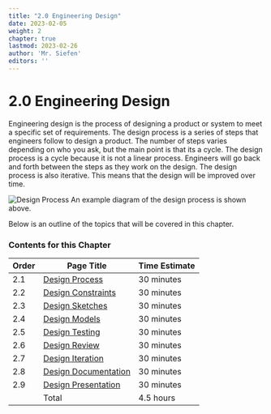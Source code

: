 ```yaml
---
title: "2.0 Engineering Design"
date: 2023-02-05
weight: 2
chapter: true
lastmod: 2023-02-26
author: 'Mr. Siefen'
editors: ''
---
```


# 2.0 Engineering Design

Engineering design is the process of designing a product or system to meet a specific set of requirements. The design process is a series of steps that engineers follow to design a product. The number of steps varies depending on who you ask, but the main point is that its a cycle. The design process is a cycle because it is not a linear process. Engineers will go back and forth between the steps as they work on the design. The design process is also iterative. This means that the design will be improved over time. 

![Design Process](/images/engineering_design/engDesignChart.png)
An example diagram of the design process is shown above.

Below is an outline of the topics that will be covered in this chapter.

### Contents for this Chapter

| Order | Page Title | Time Estimate |
| --- | --- | --- |
| 2.1 | [Design Process](/engineering_design/design_process) | 30 minutes |
| 2.2 | [Design Constraints](/engineering_design/design_constraints) | 30 minutes |
| 2.3 | [Design Sketches](/engineering_design/design_sketches) | 30 minutes |
| 2.4 | [Design Models](/engineering_design/design_models) | 30 minutes |
| 2.5 | [Design Testing](/engineering_design/design_testing) | 30 minutes |
| 2.6 | [Design Review](/engineering_design/design_review) | 30 minutes |
| 2.7 | [Design Iteration](/engineering_design/design_iteration) | 30 minutes |
| 2.8 | [Design Documentation](/engineering_design/design_documentation) | 30 minutes |
| 2.9 | [Design Presentation](/engineering_design/design_presentation) | 30 minutes |
|      | Total | 4.5 hours |